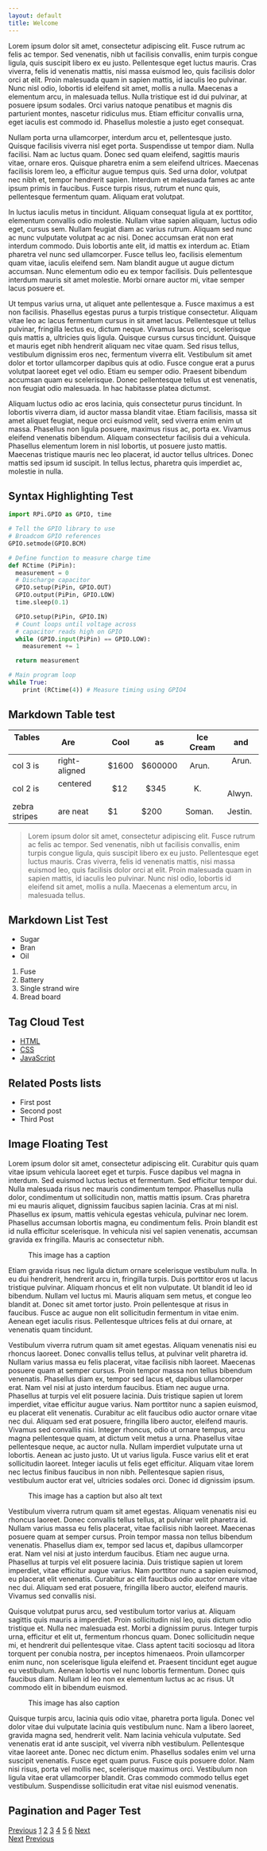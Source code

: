 ```yaml
---
layout: default
title: Welcome
---
```


<amp-img src="{{ site.baseurl }}/static/img/macos-sierra.jpg" layout="responsive" width="266" height="150"></amp-img>
Lorem ipsum dolor sit amet, consectetur adipiscing elit. Fusce rutrum ac felis ac tempor. Sed venenatis, nibh ut facilisis convallis, enim turpis congue ligula, quis suscipit libero ex eu justo. Pellentesque eget luctus mauris. Cras viverra, felis id venenatis mattis, nisi massa euismod leo, quis facilisis dolor orci at elit. Proin malesuada quam in sapien mattis, id iaculis leo pulvinar. Nunc nisl odio, lobortis id eleifend sit amet, mollis a nulla. Maecenas a elementum arcu, in malesuada tellus. Nulla tristique est id dui pulvinar, at posuere ipsum sodales. Orci varius natoque penatibus et magnis dis parturient montes, nascetur ridiculus mus. Etiam efficitur convallis urna, eget iaculis est commodo id. Phasellus molestie a justo eget consequat.

Nullam porta urna ullamcorper, interdum arcu et, pellentesque justo. Quisque facilisis viverra nisl eget porta. Suspendisse ut tempor diam. Nulla facilisi. Nam ac luctus quam. Donec sed quam eleifend, sagittis mauris vitae, ornare eros. Quisque pharetra enim a sem eleifend ultrices. Maecenas facilisis lorem leo, a efficitur augue tempus quis. Sed urna dolor, volutpat nec nibh et, tempor hendrerit sapien. Interdum et malesuada fames ac ante ipsum primis in faucibus. Fusce turpis risus, rutrum et nunc quis, pellentesque fermentum quam. Aliquam erat volutpat.

In luctus iaculis metus in tincidunt. Aliquam consequat ligula at ex porttitor, elementum convallis odio molestie. Nullam vitae sapien aliquam, luctus odio eget, cursus sem. Nullam feugiat diam ac varius rutrum. Aliquam sed nunc ac nunc vulputate volutpat ac ac nisi. Donec accumsan erat non erat interdum commodo. Duis lobortis ante elit, id mattis ex interdum ac. Etiam pharetra vel nunc sed ullamcorper. Fusce tellus leo, facilisis elementum quam vitae, iaculis eleifend sem. Nam blandit augue ut augue dictum accumsan. Nunc elementum odio eu ex tempor facilisis. Duis pellentesque interdum mauris sit amet molestie. Morbi ornare auctor mi, vitae semper lacus posuere et.

Ut tempus varius urna, ut aliquet ante pellentesque a. Fusce maximus a est non facilisis. Phasellus egestas purus a turpis tristique consectetur. Aliquam vitae leo ac lacus fermentum cursus in sit amet lacus. Pellentesque ut tellus pulvinar, fringilla lectus eu, dictum neque. Vivamus lacus orci, scelerisque quis mattis a, ultricies quis ligula. Quisque cursus cursus tincidunt. Quisque et mauris eget nibh hendrerit aliquam nec vitae quam. Sed risus tellus, vestibulum dignissim eros nec, fermentum viverra elit. Vestibulum sit amet dolor et tortor ullamcorper dapibus quis at odio. Fusce congue erat a purus volutpat laoreet eget vel odio. Etiam eu semper odio. Praesent bibendum accumsan quam eu scelerisque. Donec pellentesque tellus ut est venenatis, non feugiat odio malesuada. In hac habitasse platea dictumst.

Aliquam luctus odio ac eros lacinia, quis consectetur purus tincidunt. In lobortis viverra diam, id auctor massa blandit vitae. Etiam facilisis, massa sit amet aliquet feugiat, neque orci euismod velit, sed viverra enim enim ut massa. Phasellus non ligula posuere, maximus risus ac, porta ex. Vivamus eleifend venenatis bibendum. Aliquam consectetur facilisis dui a vehicula. Phasellus elementum lorem in nisl lobortis, ut posuere justo mattis. Maecenas tristique mauris nec leo placerat, id auctor tellus ultrices. Donec mattis sed ipsum id suscipit. In tellus lectus, pharetra quis imperdiet ac, molestie in nulla.

## Syntax Highlighting Test

```python
import RPi.GPIO as GPIO, time

# Tell the GPIO library to use
# Broadcom GPIO references
GPIO.setmode(GPIO.BCM)

# Define function to measure charge time
def RCtime (PiPin):
  measurement = 0
  # Discharge capacitor
  GPIO.setup(PiPin, GPIO.OUT)
  GPIO.output(PiPin, GPIO.LOW)
  time.sleep(0.1)

  GPIO.setup(PiPin, GPIO.IN)
  # Count loops until voltage across
  # capacitor reads high on GPIO
  while (GPIO.input(PiPin) == GPIO.LOW):
    measurement += 1

  return measurement

# Main program loop
while True:
    print (RCtime(4)) # Measure timing using GPIO4
```

## Markdown Table test

| Tables        | Are           | Cool  |    as   | Ice Cream |   and    |
|---------------|---------------|-------|---------|-----------|----------|
| col 3 is      | right-aligned | $1600 | $600000 |    Arun.  |   Arun.  |
| col 2 is      | centered      |   $12 |    $345 |     K.    |   Alwyn. |
| zebra stripes | are neat      |    $1 |    $200 |    Soman. |  Jestin. |

> Lorem ipsum dolor sit amet, consectetur adipiscing elit. Fusce rutrum ac felis ac tempor. Sed venenatis, nibh ut facilisis convallis, enim turpis congue ligula, quis suscipit libero ex eu justo. Pellentesque eget luctus mauris. Cras viverra, felis id venenatis mattis, nisi massa euismod leo, quis facilisis dolor orci at elit. Proin malesuada quam in sapien mattis, id iaculis leo pulvinar. Nunc nisl odio, lobortis id eleifend sit amet, mollis a nulla. Maecenas a elementum arcu, in malesuada tellus.

## Markdown List Test

* Sugar
* Bran
* Oil

1. Fuse
2. Battery 
3. Single strand wire
4. Bread board

## Tag Cloud Test

<ul class="tags">
  <li><a href="#" class="tag">HTML</a></li>
  <li><a href="#" class="tag">CSS</a></li>
  <li><a href="#" class="tag">JavaScript</a></li>
</ul>

## Related Posts lists

<ul class="cp-ul">
  <li>First post</li>
  <li>Second post</li>
  <li>Third Post</li>
</ul>

## Image Floating Test

Lorem ipsum dolor sit amet, consectetur adipiscing elit. Curabitur quis quam vitae ipsum vehicula laoreet eget et turpis. Fusce dapibus vel magna in interdum. Sed euismod luctus lectus et fermentum. Sed efficitur tempor dui. Nulla malesuada risus nec mauris condimentum tempor. Phasellus nulla dolor, condimentum ut sollicitudin non, mattis mattis ipsum. Cras pharetra mi eu mauris aliquet, dignissim faucibus sapien lacinia. Cras at mi nisl. Phasellus ex ipsum, mattis vehicula egestas vehicula, pulvinar nec lorem. Phasellus accumsan lobortis magna, eu condimentum felis. Proin blandit est id nulla efficitur scelerisque. In vehicula nisi vel sapien venenatis, accumsan gravida ex fringilla. Mauris ac consectetur nibh.
<figure class="figure figure-right">
<amp-img src="https://unsplash.it/300/400?image=123" alt="chipprogrammer" width="320" height="200" layout="intrinsic"></amp-img>
  <figcaption>This image has a caption</figcaption>
</figure>
Etiam gravida risus nec ligula dictum ornare scelerisque vestibulum nulla. In eu dui hendrerit, hendrerit arcu in, fringilla turpis. Duis porttitor eros ut lacus tristique pulvinar. Aliquam rhoncus et elit non vulputate. Ut blandit id leo id bibendum. Nullam vel luctus mi. Mauris aliquam sem metus, et congue leo blandit at. Donec sit amet tortor justo. Proin pellentesque at risus in faucibus. Fusce ac augue non elit sollicitudin fermentum in vitae enim. Aenean eget iaculis risus. Pellentesque ultrices felis at dui ornare, at venenatis quam tincidunt.

Vestibulum viverra rutrum quam sit amet egestas. Aliquam venenatis nisi eu rhoncus laoreet. Donec convallis tellus tellus, at pulvinar velit pharetra id. Nullam varius massa eu felis placerat, vitae facilisis nibh laoreet. Maecenas posuere quam at semper cursus. Proin tempor massa non tellus bibendum venenatis. Phasellus diam ex, tempor sed lacus et, dapibus ullamcorper erat. Nam vel nisi at justo interdum faucibus. Etiam nec augue urna. Phasellus at turpis vel elit posuere lacinia. Duis tristique sapien ut lorem imperdiet, vitae efficitur augue varius. Nam porttitor nunc a sapien euismod, eu placerat elit venenatis. Curabitur ac elit faucibus odio auctor ornare vitae nec dui. Aliquam sed erat posuere, fringilla libero auctor, eleifend mauris. Vivamus sed convallis nisi. Integer rhoncus, odio ut ornare tempus, arcu magna pellentesque quam, at dictum velit metus a urna. Phasellus vitae pellentesque neque, ac auctor nulla. Nullam imperdiet vulputate urna ut lobortis. Aenean ac justo justo. Ut ut varius ligula. Fusce varius elit et erat sollicitudin laoreet. Integer iaculis ut felis eget efficitur. Aliquam vitae lorem nec lectus finibus faucibus in non nibh. Pellentesque sapien risus, vestibulum auctor erat vel, ultricies sodales orci. Donec id dignissim ipsum.
<figure class="figure figure-left">
<amp-img src="https://unsplash.it/300/400?image=123" alt="This is the alt text" height="200" width="320" layout="intrinsic"></amp-img>
  <figcaption>This image has a caption but also alt text</figcaption>
</figure>
Vestibulum viverra rutrum quam sit amet egestas. Aliquam venenatis nisi eu rhoncus laoreet. Donec convallis tellus tellus, at pulvinar velit pharetra id. Nullam varius massa eu felis placerat, vitae facilisis nibh laoreet. Maecenas posuere quam at semper cursus. Proin tempor massa non tellus bibendum venenatis. Phasellus diam ex, tempor sed lacus et, dapibus ullamcorper erat. Nam vel nisi at justo interdum faucibus. Etiam nec augue urna. Phasellus at turpis vel elit posuere lacinia. Duis tristique sapien ut lorem imperdiet, vitae efficitur augue varius. Nam porttitor nunc a sapien euismod, eu placerat elit venenatis. Curabitur ac elit faucibus odio auctor ornare vitae nec dui. Aliquam sed erat posuere, fringilla libero auctor, eleifend mauris. Vivamus sed convallis nisi.

Quisque volutpat purus arcu, sed vestibulum tortor varius at. Aliquam sagittis quis mauris a imperdiet. Proin sollicitudin nisl leo, quis dictum odio tristique et. Nulla nec malesuada est. Morbi a dignissim purus. Integer turpis urna, efficitur et elit ut, fermentum rhoncus quam. Donec sollicitudin neque mi, et hendrerit dui pellentesque vitae. Class aptent taciti sociosqu ad litora torquent per conubia nostra, per inceptos himenaeos. Proin ullamcorper enim nunc, non scelerisque ligula eleifend et. Praesent tincidunt eget augue eu vestibulum. Aenean lobortis vel nunc lobortis fermentum. Donec quis faucibus diam. Nullam id leo non ex elementum luctus ac ac risus. Ut commodo elit in bibendum euismod.

<figure class="figure figure-center">
<amp-img src="https://unsplash.it/800/400?image=123" alt="This image has alt text" width="320" height="200" layout="responsive"></amp-img>
  <figcaption>This image has also caption</figcaption>
</figure>
Quisque turpis arcu, lacinia quis odio vitae, pharetra porta ligula. Donec vel dolor vitae dui vulputate lacinia quis vestibulum nunc. Nam a libero laoreet, gravida magna sed, hendrerit velit. Nam lacinia vehicula vulputate. Sed venenatis erat id ante suscipit, vel viverra nibh vestibulum. Pellentesque vitae laoreet ante. Donec nec dictum enim. Phasellus sodales enim vel urna suscipit venenatis. Fusce eget quam purus. Fusce quis posuere dolor. Nam nisi risus, porta vel mollis nec, scelerisque maximus orci. Vestibulum non ligula vitae erat ullamcorper blandit. Cras commodo commodo tellus eget vestibulum. Suspendisse sollicitudin erat vitae nisl euismod venenatis.

## Pagination and Pager Test

<div class="pagination">
<a class="active" href="#" >Previous</a>
<a href="#" >1</a>
<a href="#" >2</a>
<a class="active" href="#" >3</a>
<a href="#" >4</a>
<a href="#" >5</a>
<a href="#" >6</a>
<a class="active" href="#" >Next</a>
</div>
<div class="pager mymt">
<a class="pull-left" href="#">Next</a>
<a class="pull-right" href="#">Previous</a>
</div>

